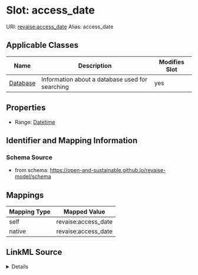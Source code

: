 

# Slot: access_date 



URI: [revaise:access_date](https://open-and-sustainable.github.io/revaise-model/schema/access_date)
Alias: access_date

<!-- no inheritance hierarchy -->





## Applicable Classes

| Name | Description | Modifies Slot |
| --- | --- | --- |
| [Database](Database.md) | Information about a database used for searching |  yes  |






## Properties

* Range: [Datetime](Datetime.md)




## Identifier and Mapping Information






### Schema Source


* from schema: https://open-and-sustainable.github.io/revaise-model/schema




## Mappings

| Mapping Type | Mapped Value |
| ---  | ---  |
| self | revaise:access_date |
| native | revaise:access_date |




## LinkML Source

<details>
```yaml
name: access_date
from_schema: https://open-and-sustainable.github.io/revaise-model/schema
rank: 1000
alias: access_date
domain_of:
- Database
range: datetime

```
</details>